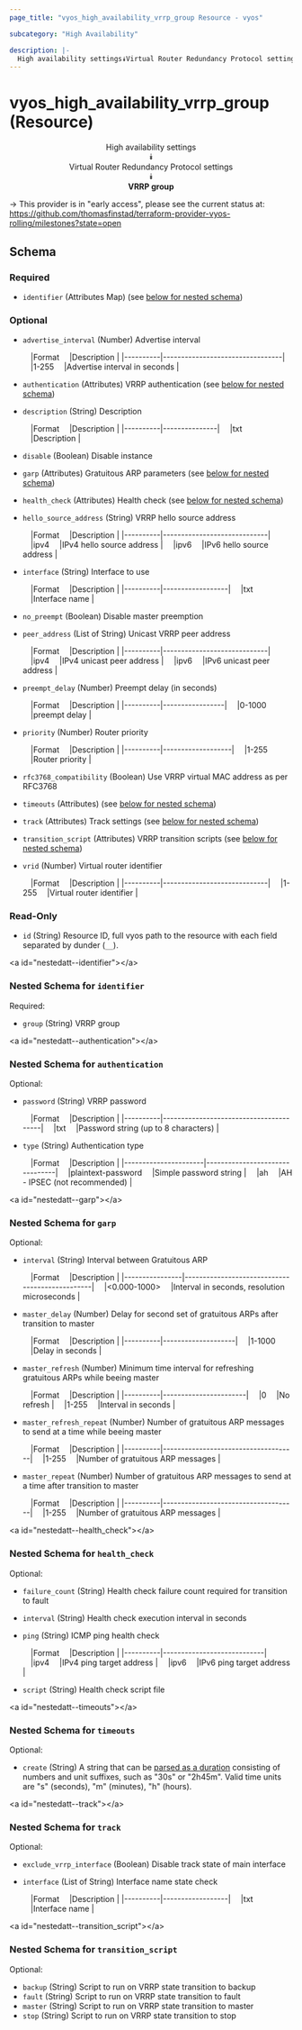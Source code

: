 ```yaml
---
page_title: "vyos_high_availability_vrrp_group Resource - vyos"

subcategory: "High Availability"

description: |- 
  High availability settings⯯Virtual Router Redundancy Protocol settings⯯VRRP group
---
```


# vyos_high_availability_vrrp_group (Resource)
<center>

High availability settings  
⯯  
Virtual Router Redundancy Protocol settings  
⯯  
**VRRP group**


</center>

-> This provider is in "early access", please see the current status at: https://github.com/thomasfinstad/terraform-provider-vyos-rolling/milestones?state=open

## Schema

### Required

- `identifier` (Attributes Map) (see [below for nested schema](#nestedatt--identifier))

### Optional

- `advertise_interval` (Number) Advertise interval

    &emsp;|Format  &emsp;|Description                    |
    |----------|---------------------------------|
    &emsp;|1-255   &emsp;|Advertise interval in seconds  |
- `authentication` (Attributes) VRRP authentication (see [below for nested schema](#nestedatt--authentication))
- `description` (String) Description

    &emsp;|Format  &emsp;|Description  |
    |----------|---------------|
    &emsp;|txt     &emsp;|Description  |
- `disable` (Boolean) Disable instance
- `garp` (Attributes) Gratuitous ARP parameters (see [below for nested schema](#nestedatt--garp))
- `health_check` (Attributes) Health check (see [below for nested schema](#nestedatt--health_check))
- `hello_source_address` (String) VRRP hello source address

    &emsp;|Format  &emsp;|Description                |
    |----------|-----------------------------|
    &emsp;|ipv4    &emsp;|IPv4 hello source address  |
    &emsp;|ipv6    &emsp;|IPv6 hello source address  |
- `interface` (String) Interface to use

    &emsp;|Format  &emsp;|Description     |
    |----------|------------------|
    &emsp;|txt     &emsp;|Interface name  |
- `no_preempt` (Boolean) Disable master preemption
- `peer_address` (List of String) Unicast VRRP peer address

    &emsp;|Format  &emsp;|Description                |
    |----------|-----------------------------|
    &emsp;|ipv4    &emsp;|IPv4 unicast peer address  |
    &emsp;|ipv6    &emsp;|IPv6 unicast peer address  |
- `preempt_delay` (Number) Preempt delay (in seconds)

    &emsp;|Format  &emsp;|Description    |
    |----------|-----------------|
    &emsp;|0-1000  &emsp;|preempt delay  |
- `priority` (Number) Router priority

    &emsp;|Format  &emsp;|Description      |
    |----------|-------------------|
    &emsp;|1-255   &emsp;|Router priority  |
- `rfc3768_compatibility` (Boolean) Use VRRP virtual MAC address as per RFC3768
- `timeouts` (Attributes) (see [below for nested schema](#nestedatt--timeouts))
- `track` (Attributes) Track settings (see [below for nested schema](#nestedatt--track))
- `transition_script` (Attributes) VRRP transition scripts (see [below for nested schema](#nestedatt--transition_script))
- `vrid` (Number) Virtual router identifier

    &emsp;|Format  &emsp;|Description                |
    |----------|-----------------------------|
    &emsp;|1-255   &emsp;|Virtual router identifier  |

### Read-Only

- `id` (String) Resource ID, full vyos path to the resource with each field separated by dunder (`__`).

&lt;a id=&#34;nestedatt--identifier&#34;&gt;&lt;/a&gt;
### Nested Schema for `identifier`

Required:

- `group` (String) VRRP group


&lt;a id=&#34;nestedatt--authentication&#34;&gt;&lt;/a&gt;
### Nested Schema for `authentication`

Optional:

- `password` (String) VRRP password

    &emsp;|Format  &emsp;|Description                           |
    |----------|----------------------------------------|
    &emsp;|txt     &emsp;|Password string (up to 8 characters)  |
- `type` (String) Authentication type

    &emsp;|Format              &emsp;|Description                   |
    |----------------------|--------------------------------|
    &emsp;|plaintext-password  &emsp;|Simple password string        |
    &emsp;|ah                  &emsp;|AH - IPSEC (not recommended)  |


&lt;a id=&#34;nestedatt--garp&#34;&gt;&lt;/a&gt;
### Nested Schema for `garp`

Optional:

- `interval` (String) Interval between Gratuitous ARP

    &emsp;|Format        &emsp;|Description                                   |
    |----------------|------------------------------------------------|
    &emsp;|&lt;0.000-1000&gt;  &emsp;|Interval in seconds, resolution microseconds  |
- `master_delay` (Number) Delay for second set of gratuitous ARPs after transition to master

    &emsp;|Format  &emsp;|Description       |
    |----------|--------------------|
    &emsp;|1-1000  &emsp;|Delay in seconds  |
- `master_refresh` (Number) Minimum time interval for refreshing gratuitous ARPs while beeing master

    &emsp;|Format  &emsp;|Description          |
    |----------|-----------------------|
    &emsp;|0       &emsp;|No refresh           |
    &emsp;|1-255   &emsp;|Interval in seconds  |
- `master_refresh_repeat` (Number) Number of gratuitous ARP messages to send at a time while beeing master

    &emsp;|Format  &emsp;|Description                        |
    |----------|-------------------------------------|
    &emsp;|1-255   &emsp;|Number of gratuitous ARP messages  |
- `master_repeat` (Number) Number of gratuitous ARP messages to send at a time after transition to master

    &emsp;|Format  &emsp;|Description                        |
    |----------|-------------------------------------|
    &emsp;|1-255   &emsp;|Number of gratuitous ARP messages  |


&lt;a id=&#34;nestedatt--health_check&#34;&gt;&lt;/a&gt;
### Nested Schema for `health_check`

Optional:

- `failure_count` (String) Health check failure count required for transition to fault
- `interval` (String) Health check execution interval in seconds
- `ping` (String) ICMP ping health check

    &emsp;|Format  &emsp;|Description               |
    |----------|----------------------------|
    &emsp;|ipv4    &emsp;|IPv4 ping target address  |
    &emsp;|ipv6    &emsp;|IPv6 ping target address  |
- `script` (String) Health check script file


&lt;a id=&#34;nestedatt--timeouts&#34;&gt;&lt;/a&gt;
### Nested Schema for `timeouts`

Optional:

- `create` (String) A string that can be [parsed as a duration](https://pkg.go.dev/time#ParseDuration) consisting of numbers and unit suffixes, such as &#34;30s&#34; or &#34;2h45m&#34;. Valid time units are &#34;s&#34; (seconds), &#34;m&#34; (minutes), &#34;h&#34; (hours).


&lt;a id=&#34;nestedatt--track&#34;&gt;&lt;/a&gt;
### Nested Schema for `track`

Optional:

- `exclude_vrrp_interface` (Boolean) Disable track state of main interface
- `interface` (List of String) Interface name state check

    &emsp;|Format  &emsp;|Description     |
    |----------|------------------|
    &emsp;|txt     &emsp;|Interface name  |


&lt;a id=&#34;nestedatt--transition_script&#34;&gt;&lt;/a&gt;
### Nested Schema for `transition_script`

Optional:

- `backup` (String) Script to run on VRRP state transition to backup
- `fault` (String) Script to run on VRRP state transition to fault
- `master` (String) Script to run on VRRP state transition to master
- `stop` (String) Script to run on VRRP state transition to stop  
